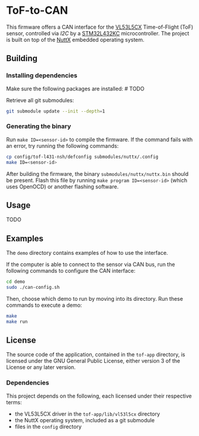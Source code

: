 # ToF-to-CAN

This firmware offers a CAN interface for the
[VL53L5CX](https://www.st.com/en/imaging-and-photonics-solutions/vl53l5cx.html)
Time-of-Flight (ToF) sensor, controlled via *I2C* by a
[STM32L432KC](https://www.st.com/en/microcontrollers-microprocessors/stm32l432kc.html)
microcontroller. The project is built on top of the
[NuttX](https://nuttx.apache.org/) embedded operating system.

## Building
### Installing dependencies
Make sure the following packages are installed: # TODO

Retrieve all git submodules:

```sh
git submodule update --init --depth=1
```
### Generating the binary
Run `make ID=<sensor-id>` to compile the firmware. If the command fails
with an error, try running the following commands:

```sh
cp config/tof-l431-nsh/defconfig submodules/nuttx/.config
make ID=<sensor-id>
```

After building the firmware, the binary `submodules/nuttx/nuttx.bin`
should be present. Flash this file by running `make program
ID=<sensor-id>` (which uses OpenOCD) or another flashing software.

## Usage
TODO

## Examples
The `demo` directory contains examples of how to use the interface.

If the computer is able to connect to the sensor via CAN bus, run the
following commands to configure the CAN interface:

```sh
cd demo
sudo ./can-config.sh
```

Then, choose which demo to run by moving into its directory. Run these
commands to execute a demo:

```sh
make
make run
```

## License
The source code of the application, contained in the `tof-app`
directory, is licensed under the GNU General Public License, either
version 3 of the License or any later version.

### Dependencies
This project depends on the following, each licensed under their
respective terms:
- the VL53L5CX driver in the `tof-app/lib/vl53l5cx` directory
- the NuttX operating system, included as a git submodule
- files in the `config` directory
